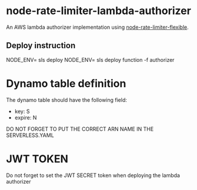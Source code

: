# node-rate-limiter-lambda-authorizer
An AWS lambda authorizer implementation using [node-rate-limiter-flexible](https://github.com/animir/node-rate-limiter-flexible).

## Deploy instruction
NODE_ENV=<env> sls deploy
NODE_ENV=<env> sls deploy function -f authorizer

# Dynamo table definition 
The dynamo table should have the following field:
- key: S
- expire: N

DO NOT FORGET TO PUT THE CORRECT ARN NAME IN THE SERVERLESS.YAML

# JWT TOKEN
Do not forget to set the JWT SECRET token when deploying the lambda authorizer